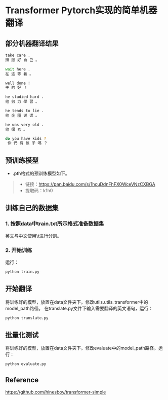 # Transformer   Pytorch实现的简单机器翻译
## 部分机器翻译结果
``` bash
take care . 
照 顾 好 自 己 。

wait here . 
在 这 等 着 。

well done !
干 的 好 ！

he studied hard . 
他 努 力 學 習 。

he tends to lie . 
他 企 图 说 谎 。

he was very old . 
他 很 老 。

do you have kids ? 
 你 們 有 孩 子 嗎 ？
```
## 预训练模型
+ .pth格式的预训练模型如下。<br>
>- 链接：https://pan.baidu.com/s/1hcuDdnFhFX0WceVNzCXBGA
>- 提取码：k1h0

## 训练自己的数据集
### 1. 按照data中train.txt所示格式准备数据集
英文与中文使用\t进行分割。
### 2. 开始训练
运行：
``` bash
python train.py
```
## 开始翻译
将训练好的模型，放置在data文件夹下。修改utils.utils_transformer中的model_path路径。
在translate.py文件下输入需要翻译的英文语句，运行：
``` bash
python translate.py
```

## 批量化测试
将训练好的模型，放置在data文件夹下。修改evaluate中的model_path路径。运行：
``` bash
python evaluate.py
```

## Reference
https://github.com/hinesboy/transformer-simple
